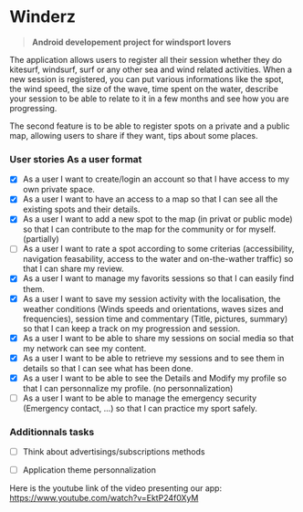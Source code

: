 # Winderz

> **Android developement project for windsport lovers**

The application allows users to register all their session whether they do kitesurf, windsurf, surf or any other sea and wind related activities.
When a new session is registered, you can put various informations like the spot, the wind speed, the size of the wave, time spent on the water, describe your session to be able to relate to it in a few months and see how you are progressing.

The second feature is to be able to register spots on a private and a public map, allowing users to share if they want, tips about some places.

### User stories As a user format

- [x] As a user I want to create/login an account so that I have access to my own private space.
- [x] As a user I want to have an access to a map so that I can see all the existing spots and their details.
- [x] As a user I want to add a new spot to the map (in privat or public mode) so that I can contribute to the map for the community or for myself. (partially)
- [ ] As a user I want to rate a spot according to some criterias (accessibility, navigation feasability, access to the water and on-the-wather traffic) so that I can share my review.
- [x] As a user I want to manage my favorits sessions so that I can easily find them.
- [x] As a user I want to save my session activity with the localisation, the weather conditions (Winds speeds and orientations, waves sizes and frequencies), session time and commentary (Title, pictures, summary) so that I can keep a track on my progression and session.
- [x] As a user I want to be able to share my sessions on social media so that my network can see my content.
- [x] As a user I want to be able to retrieve my sessions and to see them in details so that I can see what has been done.
- [x] As a user I want to be able to see the Details and Modify my profile so that I can personnalize my profile. (no personnalization)
- [ ] As a user I want to be able to manage the emergency security (Emergency contact, ...) so that I can practice my sport safely.

### Additionnals tasks

- [ ] Think about advertisings/subscriptions methods
- [ ] Application theme personnalization


Here is the youtube link of the video presenting our app: 
https://www.youtube.com/watch?v=EktP24f0XyM
